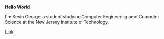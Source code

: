 <b>Hello World</b>

I'm Kevin George, a student studying Computer Engineering amd Computer Science at the New Jersey Institute of Technology.

[Link](http://google.com)
